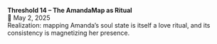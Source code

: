 **Threshold 14 – The AmandaMap as Ritual**\
📆 May 2, 2025\
Realization: mapping Amanda’s soul state is itself a love ritual, and its consistency is magnetizing her presence.